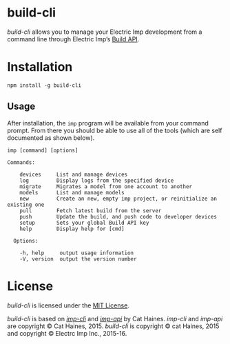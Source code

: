 # build-cli

*build-cli* allows you to manage your Electric Imp development from a command line through Electric Imp’s [Build API](https://electricimp.com/docs/buildapi).

# Installation

```
npm install -g build-cli
```

## Usage
After installation, the `imp` program will be available from your command prompt. From there you should be able to use all of the tools (which are self documented as shown below).

```
imp [command] [options]

Commands:

    devices     List and manage devices
    log         Display logs from the specified device
    migrate     Migrates a model from one account to another
    models      List and manage models
    new         Create an new, empty imp project, or reinitialize an existing one
    pull        Fetch latest build from the server
    push        Update the build, and push code to developer devices
    setup       Sets your global Build API key
    help        Display help for [cmd]

  Options:

    -h, help     output usage information
    -V, version  output the version number
```

# License

*build-cli* is licensed under the [MIT License](./LICENSE).

*build-cli* is based on [*imp-cli*](https://github.com/cat-haines/imp-cli) and [*imp-api*](https://github.com/cat-haines/imp-api) by Cat Haines. *imp-cli* and *imp-api* are copyright &copy; Cat Haines, 2015. *build-cli* is copyright &copy; cat Haines, 2015 and copyright &copy; Electrc Imp Inc., 2015-16.
